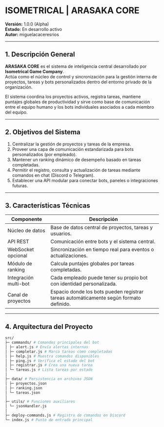 <!-- ======================================================= -->
<!--                  ISOMETRICAL GAME COMPANY                -->
<!--                DIVISIÓN DE SISTEMAS INTELIGENTES         -->
<!-- ======================================================= -->
<!--                      ARASAKA CORE                        -->
<!-- ======================================================= -->

# ISOMETRICAL | ARASAKA CORE  
**Versión:** 1.0.0 (Alpha)  
**Estado:** En desarrollo activo  
**Autor:** miguelacaceresrios

---

## 1. Descripción General

**ARASAKA CORE** es el sistema de inteligencia central desarrollado por **Isometrical Game Company**.  
Actúa como el núcleo de control y sincronización para la gestión interna de proyectos, tareas y bots personalizados dentro del entorno privado de la organización.

El sistema coordina los proyectos activos, registra tareas, mantiene puntajes globales de productividad y sirve como base de comunicación entre el equipo humano y los bots individuales asociados a cada miembro del equipo.

---

## 2. Objetivos del Sistema

1. Centralizar la gestión de proyectos y tareas de la empresa.  
2. Proveer una capa de comunicación estandarizada para bots personalizados (por empleado).  
3. Mantener un ranking dinámico de desempeño basado en tareas completadas.  
4. Permitir el registro, consulta y actualización de tareas mediante comandos en chat (Discord o Telegram).  
5. Establecer una API modular para conectar bots, paneles o integraciones futuras.

---

## 3. Características Técnicas

| Componente | Descripción |
|-------------|-------------|
| Núcleo de datos | Base de datos central de proyectos, tareas y usuarios. |
| API REST | Comunicación entre bots y el sistema central. |
| WebSocket opcional | Sincronización en tiempo real para eventos o actualizaciones. |
| Módulo de ranking | Calcula puntajes globales por tareas completadas. |
| Integración multi-bot | Cada empleado puede tener su propio bot con identidad personalizada. |
| Canal de proyectos | Espacio donde los bots pueden registrar tareas automáticamente según formato definido. |

---

## 4. Arquitectura del Proyecto

```bash
src/
├─ commands/ # Comandos principales del bot
│ ├─ alert.js # Envía alertas internas
│ ├─ completar.js # Marca tareas como completadas
│ ├─ help.js # Muestra comandos disponibles
│ ├─ ping.js # Verifica el estado del bot
│ ├─ registrar.js # Crea una nueva tarea
│ └─ tareas.js # Lista tareas por estado
│
├─ data/ # Persistencia en archivos JSON
│ ├─ proyectos.json
│ ├─ ranking.json
│ └─ tareas.json
│
├─ utils/ # Funciones auxiliares
│ └─ jsonHandler.js
│
├─ deploy-commands.js # Registro de comandos en Discord
└─ index.js # Punto de entrada principal
